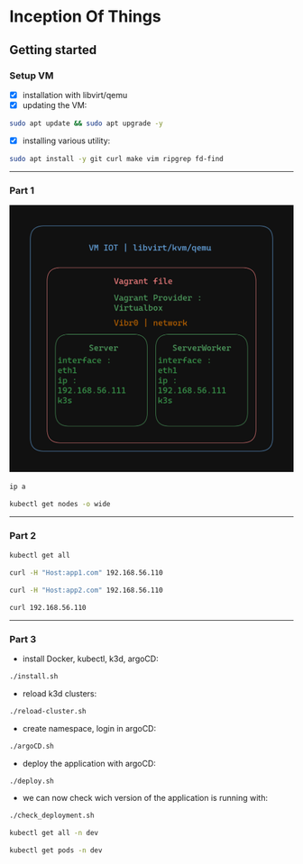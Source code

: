 # Inception Of Things

## Getting started

### Setup VM

- [x] installation with libvirt/qemu
- [x] updating the VM:
```bash
sudo apt update && sudo apt upgrade -y
```
- [x] installing various utility:
```bash
sudo apt install -y git curl make vim ripgrep fd-find
```

---

### Part 1


![p1_schemas](/images/p1.png)

```bash
ip a
```

```bash
kubectl get nodes -o wide
```

---


### Part 2


```bash
kubectl get all
```

```bash
curl -H "Host:app1.com" 192.168.56.110
```

```bash
curl -H "Host:app2.com" 192.168.56.110
```

```bash
curl 192.168.56.110
```

---

### Part 3

- install  Docker, kubectl, k3d, argoCD:
```bash
./install.sh
```

- reload k3d clusters:
```bash
./reload-cluster.sh
```

- create namespace, login in argoCD:
```bash
./argoCD.sh
```

- deploy the application with argoCD:
```bash
./deploy.sh
```

- we can now check wich version of the application is running with:
```bash
./check_deployment.sh
```

```bash
kubectl get all -n dev
```

```bash
kubectl get pods -n dev
```
